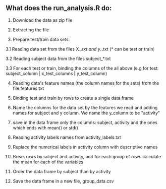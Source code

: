 ## What does the run_analysis.R do:

1. Download the data as zip file

2. Extracting the file

3. Prepare test/train data sets:

  3.1 Reading data set from the files X_*.txt and y_*.txt (* can be test or train)

  3.2 Reading subject data from the files subject_*.txt

  3.3 For each test or train, binding the columns of the all above (e.g for test: subject_column | x_test_columns | y_test_column)

4. Reading data's feature names (the column names for the sets) from the file features.txt

5. Binding test and train by rows to create a single data frame

6. Name the columns for the data set by the features we read and adding names for subject and y column. We name the y_column to be "activity"

7. save in the data frame only the columns: subject, activity and the ones which ends with mean() or std()

8. Reading activity labels names from activity_labels.txt

9. Replace the numerical labels in activity column with descriptive names

10. Break rows by subject and activity, and for each group of rows calculate the mean for each of the variables

11. Order the data frame by subject than by activity

11. Save the data frame in a new file, group_data.csv
